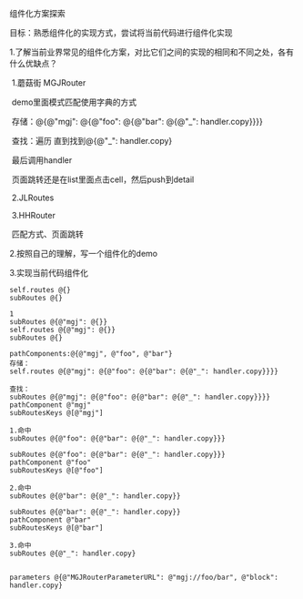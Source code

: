 组件化方案探索

目标：熟悉组件化的实现方式，尝试将当前代码进行组件化实现



1.了解当前业界常见的组件化方案，对比它们之间的实现的相同和不同之处，各有什么优缺点？

​	1.蘑菇街 MGJRouter

​		demo里面模式匹配使用字典的方式

​		存储：@{@"mgj": @{@"foo": @{@"bar": @{@"_": handler.copy}}}}

​		查找：遍历 直到找到@{@"_": handler.copy}

​		最后调用handler

​		页面跳转还是在list里面点击cell，然后push到detail



​	2.JLRoutes

​	3.HHRouter

​	匹配方式、页面跳转

2.按照自己的理解，写一个组件化的demo

3.实现当前代码组件化

```
self.routes @{}
subRoutes @{}

1
subRoutes @{@"mgj": @{}}
self.routes @{@"mgj": @{}}
subRoutes @{}

pathComponents:@{@"mgj", @"foo", @"bar"}
存储：
self.routes @{@"mgj": @{@"foo": @{@"bar": @{@"_": handler.copy}}}}

查找：
subRoutes @{@"mgj": @{@"foo": @{@"bar": @{@"_": handler.copy}}}}
pathComponent @"mgj"
subRoutesKeys @[@"mgj"]

1.命中
subRoutes @{@"foo": @{@"bar": @{@"_": handler.copy}}}

subRoutes @{@"foo": @{@"bar": @{@"_": handler.copy}}}
pathComponent @"foo"
subRoutesKeys @[@"foo"]

2.命中
subRoutes @{@"bar": @{@"_": handler.copy}}

subRoutes @{@"bar": @{@"_": handler.copy}}
pathComponent @"bar"
subRoutesKeys @[@"bar"]

3.命中
subRoutes @{@"_": handler.copy}


parameters @{@"MGJRouterParameterURL": @"mgj://foo/bar", @"block": handler.copy}
```

